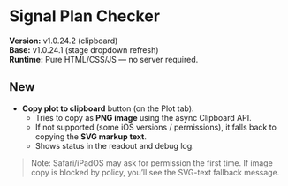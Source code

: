 # Signal Plan Checker

**Version:** v1.0.24.2 (clipboard)  
**Base:** v1.0.24.1 (stage dropdown refresh)  
**Runtime:** Pure HTML/CSS/JS — no server required.

## New
- **Copy plot to clipboard** button (on the Plot tab).
  - Tries to copy as **PNG image** using the async Clipboard API.
  - If not supported (some iOS versions / permissions), it falls back to copying the **SVG markup text**.
  - Shows status in the readout and debug log.

> Note: Safari/iPadOS may ask for permission the first time. If image copy is blocked by policy, you’ll see the SVG-text fallback message.
